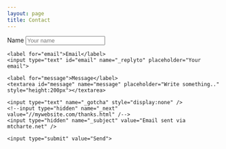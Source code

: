 ```yaml
---
layout: page
title: Contact
---
```


<div class="contact_container">
  <form action="contactform" method="POST">
    <label for="name">Name</label>
    <input type="text" id="name" name="name" placeholder="Your name">

    <label for="email">Email</label>
    <input type="text" id="email" name="_replyto" placeholder="Your email">

    <label for="message">Message</label>
    <textarea id="message" name="message" placeholder="Write something.." style="height:200px"></textarea>
    
    <input type="text" name="_gotcha" style="display:none" />
    <!--input type="hidden" name="_next" value="//mywebsite.com/thanks.html" /-->
    <input type="hidden" name="_subject" value="Email sent via mtcharte.net" />

    <input type="submit" value="Send">
  </form>
<script>
    var contactform =  document.getElementById('contactform');
    contactform.setAttribute('action', '//formspree.io/' + 'teresa.camacho' + 'hull' + '@' + 'gmail' + '.' + 'com');
</script>

</div>